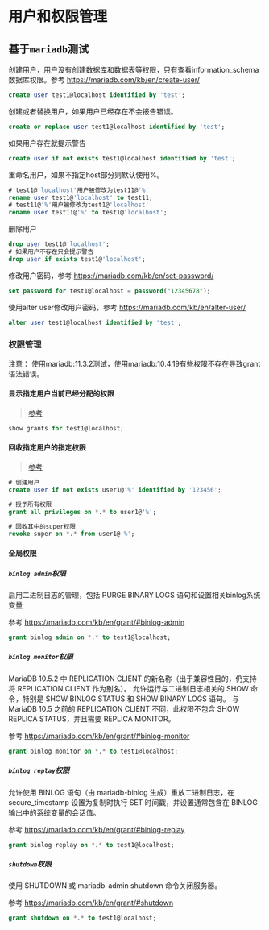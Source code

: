 # 用户和权限管理

## 基于`mariadb`测试

创建用户，用户没有创建数据库和数据表等权限，只有查看information_schema数据库权限。参考 https://mariadb.com/kb/en/create-user/

```sql
create user test1@localhost identified by 'test';
```

创建或者替换用户，如果用户已经存在不会报告错误。

```sql
create or replace user test1@localhost identified by 'test';
```

如果用户存在就提示警告

```sql
create user if not exists test1@localhost identified by 'test';
```

重命名用户，如果不指定host部分则默认使用%。

```sql
# test1@'localhost'用户被修改为test11@'%'
rename user test1@'localhost' to test11;
# test11@'%'用户被修改为test1@'localhost'
rename user test11@'%' to test1@'localhost';
```

删除用户

```sql
drop user test1@'localhost';
# 如果用户不存在只会提示警告
drop user if exists test1@'localhost';
```

修改用户密码，参考 https://mariadb.com/kb/en/set-password/

```sql
set password for test1@localhost = password("12345678");
```

使用alter user修改用户密码，参考 https://mariadb.com/kb/en/alter-user/

```sql
alter user test1@localhost identified by 'test';
```

### 权限管理

注意： 使用mariadb:11.3.2测试，使用mariadb:10.4.19有些权限不存在导致grant语法错误。



#### 显示指定用户当前已经分配的权限

> [参考](https://mariadb.com/kb/en/show-grants/)

```sql
show grants for test1@localhost;
```



#### 回收指定用户的指定权限

>[参考](https://mariadb.com/kb/en/revoke/)

```sql
# 创建用户
create user if not exists user1@'%' identified by '123456';

# 授予所有权限
grant all privileges on *.* to user1@'%';

# 回收其中的super权限
revoke super on *.* from user1@'%';
```



#### 全局权限

##### `binlog admin`权限

启用二进制日志的管理，包括 PURGE BINARY LOGS 语句和设置相关binlog系统变量

参考 https://mariadb.com/kb/en/grant/#binlog-admin

```sql
grant binlog admin on *.* to test1@localhost;
```

##### `binlog monitor`权限

MariaDB 10.5.2 中 REPLICATION CLIENT 的新名称（出于兼容性目的，仍支持将 REPLICATION CLIENT 作为别名）。 允许运行与二进制日志相关的 SHOW 命令，特别是 SHOW BINLOG STATUS 和 SHOW BINARY LOGS 语句。 与 MariaDB 10.5 之前的 REPLICATION CLIENT 不同，此权限不包含 SHOW REPLICA STATUS，并且需要 REPLICA MONITOR。

参考 https://mariadb.com/kb/en/grant/#binlog-monitor

```sql
grant binlog monitor on *.* to test1@localhost;
```

##### `binlog replay`权限

允许使用 BINLOG 语句（由 mariadb-binlog 生成）重放二进制日志，在 secure_timestamp 设置为复制时执行 SET 时间戳，并设置通常包含在 BINLOG 输出中的系统变量的会话值。

参考 https://mariadb.com/kb/en/grant/#binlog-replay

```sql
grant binlog replay on *.* to test1@localhost;
```

##### `shutdown`权限

使用 SHUTDOWN 或 mariadb-admin shutdown 命令关闭服务器。

参考 https://mariadb.com/kb/en/grant/#shutdown

```sql
grant shutdown on *.* to test1@localhost;
```

